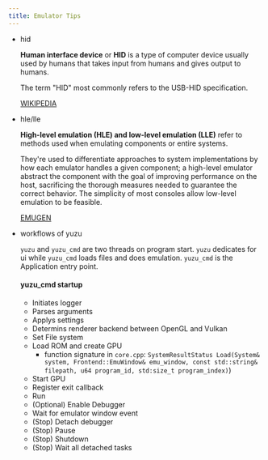```yaml
---
title: Emulator Tips
---
```


* hid
    
    **Human interface device** or **HID** is a type of computer device usually used by
    humans that takes input from humans and gives output to humans.

    The term "HID" most commonly refers to the USB-HID specification.

    [WIKIPEDIA](https://en.wikipedia.org/wiki/Human_interface_device)

* hle/lle
    
    **High-level emulation (HLE) and low-level emulation (LLE)** refer to methods
    used when emulating components or entire systems.

    They're used to differentiate approaches to system implementations by how
    each emulator handles a given component; a high-level emulator abstract the
    component with the goal of improving performance on the host, sacrificing
    the thorough measures needed to guarantee the correct behavior. The
    simplicity of most consoles allow low-level emulation to be feasible.

    [EMUGEN](https://emulation.gametechwiki.com/index.php/High/Low_level_emulation)

* workflows of yuzu

    `yuzu` and `yuzu_cmd` are two threads on program start. `yuzu` dedicates for ui 
    while `yuzu_cmd` loads files and does emulation. `yuzu_cmd` is the Application
    entry point.

    #### yuzu_cmd startup
    * Initiates logger
    * Parses arguments
    * Applys settings
    * Determins renderer backend between OpenGL and Vulkan
    * Set File system
    * Load ROM and create GPU
        * function signature in `core.cpp`: `SystemResultStatus Load(System& system,
          Frontend::EmuWindow& emu_window, const std::string& filepath,
          u64 program_id, std:size_t program_index)`)
    * Start GPU
    * Register exit callback
    * Run
    * (Optional) Enable Debugger
    * Wait for emulator window event
    * (Stop) Detach debugger
    * (Stop) Pause
    * (Stop) Shutdown
    * (Stop) Wait all detached tasks
